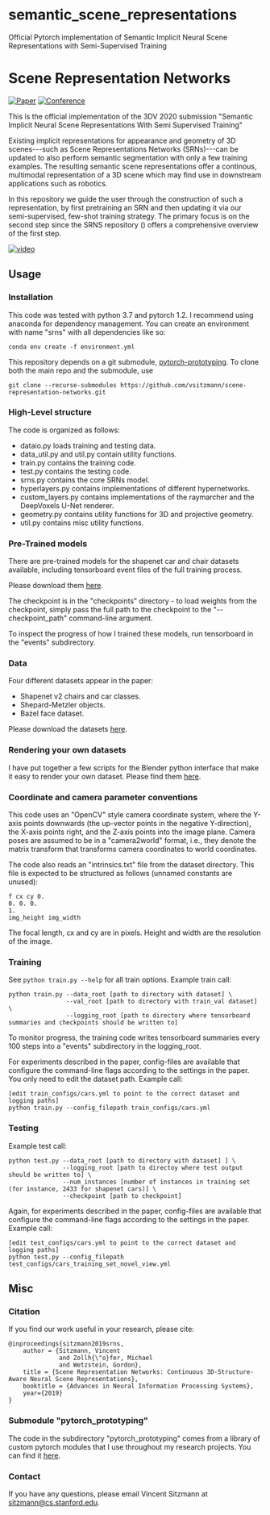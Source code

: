 # semantic_scene_representations
Official Pytorch implementation of Semantic Implicit Neural Scene Representations with Semi-Supervised Training

# Scene Representation Networks

[![Paper](https://img.shields.io/badge/paper-%09arXiv%3A2003.12673-yellow.svg)](https://arxiv.org/abs/2003.12673)
[![Conference](https://img.shields.io/badge/3DV-2020-blue.svg)](http://3dv2020.dgcv.nii.ac.jp/)

This is the official implementation of the 3DV 2020 submission "Semantic Implicit Neural Scene Representations With Semi Supervised Training"

Existing implicit representations for appearance and geometry of 3D scenes---such as Scene Representations Networks (SRNs)---can be updated to also perform semantic segmentation with only a few training examples. The resulting semantic scene representations offer a continous, multimodal representation of a 3D scene which may find use in downstream applications such as robotics.

In this repository we guide the user through the construction of such a representation, by first pretraining an SRN and then updating it via our semi-supervised, few-shot training strategy. The primary focus is on the second step since the SRNS repository () offers a comprehensive overview of the first step.

[![video](https://img.youtube.com/vi/iVubC_ymE5w/1.jpg)](https://www.youtube.com/watch?v=iVubC_ymE5w)

## Usage
### Installation
This code was tested with python 3.7 and pytorch 1.2. I recommend using anaconda for dependency management. 
You can create an environment with name "srns" with all dependencies like so:
```
conda env create -f environment.yml
```

This repository depends on a git submodule, [pytorch-prototyping](https://github.com/vsitzmann/pytorch_prototyping). 
To clone both the main repo and the submodule, use
```
git clone --recurse-submodules https://github.com/vsitzmann/scene-representation-networks.git
```

### High-Level structure
The code is organized as follows:
* dataio.py loads training and testing data.
* data_util.py and util.py contain utility functions.
* train.py contains the training code.
* test.py contains the testing code.
* srns.py contains the core SRNs model.
* hyperlayers.py contains implementations of different hypernetworks.
* custom_layers.py contains implementations of the raymarcher and the DeepVoxels U-Net renderer.
* geometry.py contains utility functions for 3D and projective geometry.
* util.py contains misc utility functions.

### Pre-Trained models
There are pre-trained models for the shapenet car and chair datasets available, including tensorboard event files of the
full training process. 

Please download them [here](https://drive.google.com/open?id=1IdOywOSLuK6WlkO5_h-ykr3ubeY9eDig).

The checkpoint is in the "checkpoints" directory - to load weights from the checkpoint, simply pass the full path to the checkpoint
to the "--checkpoint_path" command-line argument. 

To inspect the progress of how I trained these models, run tensorboard in the "events" subdirectory. 

### Data
Four different datasets appear in the paper:
* Shapenet v2 chairs and car classes.
* Shepard-Metzler objects.
* Bazel face dataset.

Please download the datasets [here](https://drive.google.com/drive/folders/1OkYgeRcIcLOFu1ft5mRODWNQaPJ0ps90?usp=sharing).

### Rendering your own datasets
I have put together a few scripts for the Blender python interface that make it easy to render your own dataset. Please find them [here](https://github.com/vsitzmann/shapenet_renderer/blob/master/shapenet_spherical_renderer.py).

### Coordinate and camera parameter conventions
This code uses an "OpenCV" style camera coordinate system, where the Y-axis points downwards (the up-vector points in the negative Y-direction), 
the X-axis points right, and the Z-axis points into the image plane. Camera poses are assumed to be in a "camera2world" format,
i.e., they denote the matrix transform that transforms camera coordinates to world coordinates.

The code also reads an "intrinsics.txt" file from the dataset directory. This file is expected to be structured as follows (unnamed constants are unused):
```
f cx cy 0.
0. 0. 0.
1.
img_height img_width
```
The focal length, cx and cy are in pixels. Height and width are the resolution of the image.

### Training
See `python train.py --help` for all train options. 
Example train call:
```
python train.py --data_root [path to directory with dataset] \
                --val_root [path to directory with train_val dataset] \
                --logging_root [path to directory where tensorboard summaries and checkpoints should be written to] 
```
To monitor progress, the training code writes tensorboard summaries every 100 steps into a "events" subdirectory in the logging_root.

For experiments described in the paper, config-files are available that configure the command-line flags according to
the settings in the paper. You only need to edit the dataset path. Example call:
```
[edit train_configs/cars.yml to point to the correct dataset and logging paths]
python train.py --config_filepath train_configs/cars.yml
```

### Testing
Example test call:
```
python test.py --data_root [path to directory with dataset] ] \
               --logging_root [path to directoy where test output should be written to] \
               --num_instances [number of instances in training set (for instance, 2433 for shapenet cars)] \
               --checkpoint [path to checkpoint]
```
Again, for experiments described in the paper, config-files are available that configure the command-line flags according to
the settings in the paper. Example call:
```
[edit test_configs/cars.yml to point to the correct dataset and logging paths]
python test.py --config_filepath test_configs/cars_training_set_novel_view.yml
```

## Misc
### Citation
If you find our work useful in your research, please cite:
```
@inproceedings{sitzmann2019srns,
	author = {Sitzmann, Vincent 
	          and Zollh{\"o}fer, Michael
	          and Wetzstein, Gordon},
	title = {Scene Representation Networks: Continuous 3D-Structure-Aware Neural Scene Representations},
	booktitle = {Advances in Neural Information Processing Systems},
	year={2019}
}
```

### Submodule "pytorch_prototyping"
The code in the subdirectory "pytorch_prototyping" comes from a library of custom pytorch modules that I use throughout my 
research projects. You can find it [here](https://github.com/vsitzmann/pytorch_prototyping).

### Contact
If you have any questions, please email Vincent Sitzmann at sitzmann@cs.stanford.edu.
